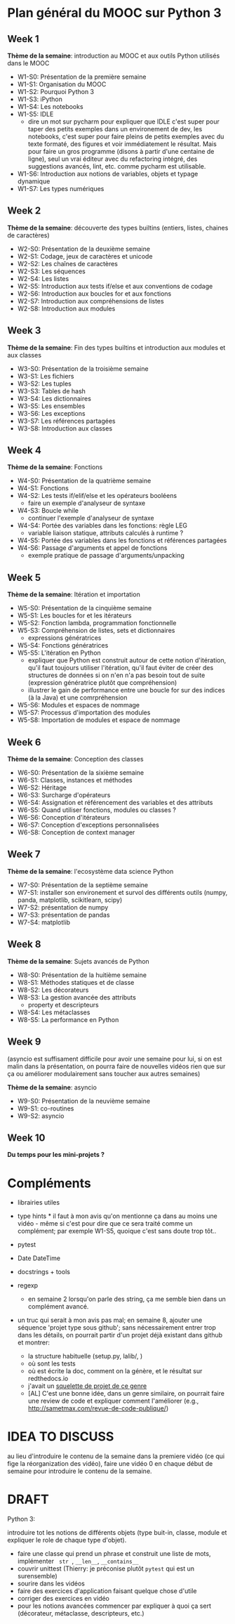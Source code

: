 Plan général du MOOC sur Python 3
=================================

## Week 1
**Thème de la semaine**: introduction au MOOC et aux outils Python utilisés dans le MOOC

* W1-S0: Présentation de la première semaine
* W1-S1: Organisation du MOOC
* W1-S2: Pourquoi Python 3
* W1-S3: iPython
* W1-S4: Les notebooks
* W1-S5: IDLE
	* dire un mot sur pycharm pour expliquer que IDLE c'est super pour taper des petits exemples dans un environement de dev, les notebooks, c'est super pour faire pleins de petits exemples avec du texte formaté, des figures et voir immédiatement le résultat. Mais pour faire un gros programme (disons à partir d'une centaine de ligne), seul un vrai éditeur avec du refactoring intégré, des suggestions avancés, lint, etc. comme pycharm est utilisable. 
* W1-S6: Introduction aux notions de variables, objets et typage dynamique
* W1-S7: Les types numériques 

## Week 2
**Thème de la semaine**: découverte des types builtins (entiers, listes, chaines de caractères)

* W2-S0: Présentation de la deuxième semaine
* W2-S1: Codage, jeux de caractères et unicode
* W2-S2: Les chaînes de caractères
* W2-S3: Les séquences
* W2-S4: Les listes
* W2-S5: Introduction aux tests if/else et aux conventions de codage
* W2-S6: Introduction aux boucles for et aux fonctions
* W2-S7: Introduction aux compréhensions de listes
* W2-S8: Introduction aux modules

## Week 3
**Thème de la semaine**: Fin des types builtins et introduction aux modules et aux classes

* W3-S0: Présentation de la troisième semaine
* W3-S1: Les fichiers
* W3-S2: Les tuples
* W3-S3: Tables de hash
* W3-S4: Les dictionnaires
* W3-S5: Les ensembles
* W3-S6: Les exceptions
* W3-S7: Les références partagées
* W3-S8: Introduction aux classes

## Week 4
**Thème de la semaine**: Fonctions

* W4-S0: Présentation de la quatrième semaine
* W4-S1: Fonctions
* W4-S2: Les tests if/elif/else et les opérateurs booléens
	* faire un exemple d'analyseur de syntaxe
* W4-S3: Boucle while
	* continuer l'exemple d'analyseur de syntaxe
* W4-S4: Portée des variables dans les fonctions: règle LEG
	* variable liaison statique, attributs calculés à runtime ?
* W4-S5: Portée des variables dans les fonctions et références partagées
* W4-S6: Passage d'arguments et appel de fonctions
	* exemple pratique de passage d'arguments/unpacking

## Week 5
**Thème de la semaine**: Itération et importation

* W5-S0: Présentation de la cinquième semaine
* W5-S1: Les boucles for et les itérateurs
* W5-S2: Fonction lambda, programmation fonctionnelle
* W5-S3: Compréhension de listes, sets et dictionnaires
	* expressions génératrices
* W5-S4: Fonctions génératrices
* W5-S5: L'itération en Python
	* expliquer que Python est construit autour de cette notion d'itération, qu'il faut toujours utiliser l'itération, qu'il faut éviter de créer des structures de données si on n'en n'a pas besoin tout de suite (expression génératrice plutôt que compréhension)
	* illustrer le gain de performance entre une boucle for sur des indices (à la Java) et une comrpréhension
* W5-S6: Modules et espaces de nommage
* W5-S7: Processus d'importation des modules
* W5-S8: Importation de modules et espace de nommage


## Week 6
**Thème de la semaine**: Conception des classes

* W6-S0: Présentation de la sixième semaine
* W6-S1: Classes, instances et méthodes
* W6-S2: Héritage
* W6-S3: Surcharge d'opérateurs
* W6-S4: Assignation et référencement des variables et des attributs
* W6-S5: Quand utiliser fonctions, modules ou classes ?
* W6-S6: Conception d'itérateurs
* W6-S7: Conception d'exceptions personnalisées
* W6-S8: Conception de context manager

## Week 7
**Thème de la semaine**: l'ecosystème data science Python

* W7-S0: Présentation de la septième semaine
* W7-S1: installer son environement et survol des différents outils (numpy, panda, matplotlib, scikitlearn, scipy)
* W7-S2: présentation de numpy
* W7-S3: présentation de pandas
* W7-S4: matplotlib

## Week 8 
**Thème de la semaine**: Sujets avancés de Python

* W8-S0: Présentation de la huitième semaine
* W8-S1: Méthodes statiques et de classe
* W8-S2: Les décorateurs
* W8-S3: La gestion avancée des attributs
	* property et descripteurs 
* W8-S4: Les métaclasses
* W8-S5: La performance en Python


## Week 9

(asyncio est suffisament difficile pour avoir une semaine pour lui, si on est malin dans la présentation, on pourra faire de nouvelles vidéos rien que sur ça ou améliorer modulairement sans toucher aux autres semaines)

**Thème de la semaine**: asyncio

* W9-S0: Présentation de la neuvième semaine
* W9-S1: co-routines
* W9-S2: asyncio

## Week 10

**Du temps pour les mini-projets ?**

Compléments
===========

* librairies utiles 
* type hints
	  * il faut à mon avis qu'on mentionne ça dans au moins une vidéo - même si c'est pour dire que ce sera traité comme un complément; par exemple W1-S5, quoique c'est sans doute trop tôt..
* pytest
* Date DateTime
* docstrings + tools
* regexp
	* en semaine 2 lorsqu'on parle des string, ça me semble bien dans un complément avancé. 

* un truc qui serait à mon avis pas mal; en semaine 8, ajouter une séquence 'projet type sous github'; sans nécessairement entrer trop dans les détails, on pourrait partir d'un projet déjà existant dans github et montrer:
  * la structure habituelle (setup.py, lalib/, )
  * où sont les tests
  * où est écrite la doc, comment on la génère, et le résultat sur redthedocs.io
  * j'avait un [squelette de projet de ce genre](https://gitlab.com/parmentelat/minisim2) 
  * [AL] C'est une bonne idée, dans un genre similaire, on pourrait faire une review de code et expliquer comment l'améliorer (e.g., http://sametmax.com/revue-de-code-publique/)
  


IDEA TO DISCUSS
===============
au lieu d'introduire le contenu de la semaine dans la premiere vidéo
(ce qui fige la réorganization des vidéo), faire une vidéo 0 en chaque 
début de semaine pour introduire le contenu de la semaine. 


DRAFT
======
Python 3:

introduire tot les notions de différents objets (type buit-in, classe,
module et expliquer le role de chaque type d'objet). 

* faire une classe qui prend un phrase et construit une liste de mots,
implémenter   `str`  , `__len__`, `__contains__`
* couvrir unittest (Thierry: je préconise plutôt `pytest` qui est un surensemble)
* sourire dans les vidéos
* faire des exercices d'application faisant quelque chose d'utile
* corriger des exercices en vidéo
* pour les notions avancées commencer par expliquer à quoi ça sert
(décorateur, métaclasse, descripteurs, etc.)



    
	
	
	
